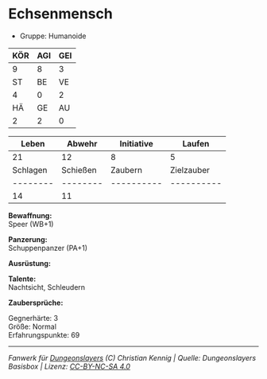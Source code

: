 # Echsenmensch  
- Gruppe: Humanoide  

| KÖR | AGI | GEI |  
| --- | --- | --- |  
| 9   | 8   | 3   |
| ST  | BE  | VE  |  
| 4   | 0   | 2   |
| HÄ  | GE  | AU  |  
| 2   | 2   | 0   |


| Leben    | Abwehr   | Initiative | Laufen     |
| -------- | -------- | ---------- | ---------- |
| 21       | 12       | 8          | 5          |
| Schlagen | Schießen | Zaubern    | Zielzauber |
| -------- | -------- | ---------- | ---------- |
| 14       | 11       |            |            |

**Bewaffnung:**  
Speer (WB+1)

**Panzerung:**  
Schuppenpanzer (PA+1)

**Ausrüstung:**  


**Talente:**  
Nachtsicht, Schleudern

**Zaubersprüche:**  


Gegnerhärte: 3  
Größe: Normal  
Erfahrungspunkte: 69  



___
*Fanwerk für [Dungeonslayers](https://www.dungeonslayers.net/) (C) Christian Kennig | Quelle: Dungeonslayers Basisbox | Lizenz: [CC-BY-NC-SA 4.0](https://creativecommons.org/licenses/by-nc-sa/4.0/deed.de)*